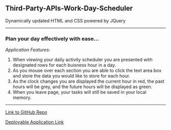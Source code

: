 ## Third-Party-APIs-Work-Day-Scheduler
Dynamically updated HTML and CSS powered by JQuery

---
### Plan your day effectively with ease...

_Application Features:_

1. When viewing your daily activity scheduler you are presented with designated rows for each buisness hour in a day.
2. As you mouse over each section you are able to click the text area box and store the data you would like to store for each hour.
3. As the clock changes you are displayed the current hour in red, the past hours will be grey, and the future hours will be displayed as green.
4. When you leave page, your tasks will still be saved in your local memory.


***
[Link to GitHub Repo](https://github.com/originator1/Third-Party-APIs-Work-Day-Scheduler)

[Deployable Application Link]()







